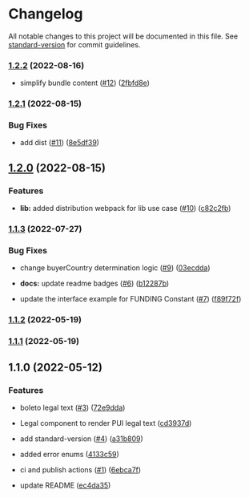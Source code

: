 # Changelog

All notable changes to this project will be documented in this file. See [standard-version](https://github.com/conventional-changelog/standard-version) for commit guidelines.

### [1.2.2](https://github.com/paypal/paypal-legal-components/compare/v1.2.1...v1.2.2) (2022-08-16)


* simplify bundle content ([#12](https://github.com/paypal/paypal-legal-components/issues/12)) ([2fbfd8e](https://github.com/paypal/paypal-legal-components/commit/2fbfd8e56fe3a04c941a3f7f546722ea09206db7))

### [1.2.1](https://github.com/paypal/paypal-legal-components/compare/v1.2.0...v1.2.1) (2022-08-15)


### Bug Fixes

* add dist ([#11](https://github.com/paypal/paypal-legal-components/issues/11)) ([8e5df39](https://github.com/paypal/paypal-legal-components/commit/8e5df3998f47550ca9a3fd553dab146f83d6552d))

## [1.2.0](https://github.com/paypal/paypal-legal-components/compare/v1.1.3...v1.2.0) (2022-08-15)


### Features

* **lib:** added distribution webpack for lib use case ([#10](https://github.com/paypal/paypal-legal-components/issues/10)) ([c82c2fb](https://github.com/paypal/paypal-legal-components/commit/c82c2fbf786e063f1b9156e9b37d29bea8e6ea56))

### [1.1.3](https://github.com/paypal/paypal-legal-components/compare/v1.1.2...v1.1.3) (2022-07-27)


### Bug Fixes

* change buyerCountry determination logic ([#9](https://github.com/paypal/paypal-legal-components/issues/9)) ([03ecdda](https://github.com/paypal/paypal-legal-components/commit/03ecddaccce731c9099001a30f0963e2dd5c3846))


* **docs:** update readme badges ([#6](https://github.com/paypal/paypal-legal-components/issues/6)) ([b12287b](https://github.com/paypal/paypal-legal-components/commit/b12287b6d220257bf18c9a465752b548007cb2f9))
* update the interface example for FUNDING Constant ([#7](https://github.com/paypal/paypal-legal-components/issues/7)) ([f89f72f](https://github.com/paypal/paypal-legal-components/commit/f89f72f91504ecc1b0080ceea6809ae94e188b81))

### [1.1.2](https://github.com/paypal/paypal-legal-components/compare/v1.1.1...v1.1.2) (2022-05-19)

### [1.1.1](https://github.com/paypal/paypal-legal-components/compare/v1.1.0...v1.1.1) (2022-05-19)

## 1.1.0 (2022-05-12)


### Features

* boleto legal text ([#3](https://github.com/paypal/paypal-legal-components/issues/3)) ([72e9dda](https://github.com/paypal/paypal-legal-components/commit/72e9dda85b0e876d265ede89bf10abf9ce46ee08))
* Legal component to render PUI legal text ([cd3937d](https://github.com/paypal/paypal-legal-components/commit/cd3937d573a3143c98d481ed1cb42d379f0885de))


* add standard-version ([#4](https://github.com/paypal/paypal-legal-components/issues/4)) ([a31b809](https://github.com/paypal/paypal-legal-components/commit/a31b80902e8b5f1b0685351cb782f109fec07dbd))
* added error enums ([4133c59](https://github.com/paypal/paypal-legal-components/commit/4133c592fede87ae9316b6508a40cf2c52e524fe))
* ci and publish actions ([#1](https://github.com/paypal/paypal-legal-components/issues/1)) ([6ebca7f](https://github.com/paypal/paypal-legal-components/commit/6ebca7f212980b1118767d7f2d66b2d62afc8d3a))
* update README ([ec4da35](https://github.com/paypal/paypal-legal-components/commit/ec4da3533f9afd0005e2b4f3acf1c20725893b60))
